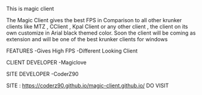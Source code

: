 This is magic client

The Magic Client gives the best FPS in Comparison to all other krunker clients like MTZ , CClient , Kpal Client or any other client , the client on its own customize in Arial black themed color.
 Soon the client will be coming as extension and will be one of the best krunker clients for windows

FEATURES
-Gives High FPS
-Different Looking Client

CLIENT DEVELOPER
-Magiclove

SITE DEVELOPER
-CoderZ90

SITE : https://coderz90.github.io/magic-client.github.io/
DO VISIT

